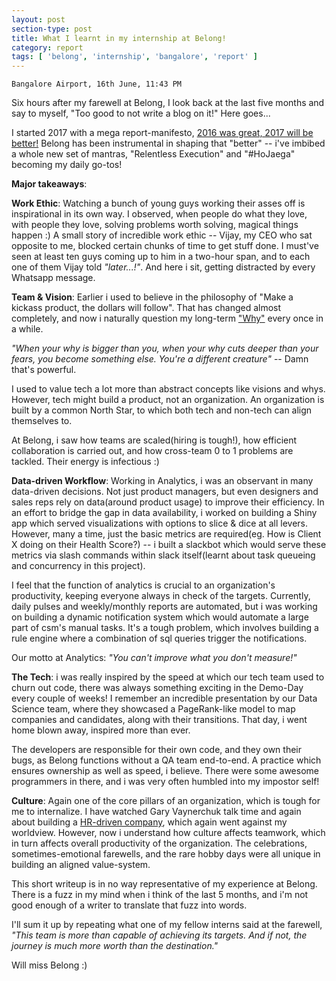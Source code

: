 ```yaml
---
layout: post
section-type: post
title: What I learnt in my internship at Belong!
category: report
tags: [ 'belong', 'internship', 'bangalore', 'report' ]
---
```


`Bangalore Airport, 16th June, 11:43 PM`

Six hours after my farewell at Belong, I look back at the last five months and say to myself, "Too good to not write a blog on it!" Here goes...

I started 2017 with a mega report-manifesto, [2016 was great, 2017 will be better!](https://shubh24.github.io/shubh24.github.com/report/2016/12/29/2016-was-great-2017-will-be-better!.html) Belong has been instrumental in shaping that "better" -- i've imbibed a whole new set of mantras, "Relentless Execution" and "#HoJaega" becoming my daily go-tos!

**Major takeaways**:

**Work Ethic**: Watching a bunch of young guys working their asses off is inspirational in its own way. I observed, when people do what they love, with people they love, solving problems worth solving, magical things happen :) A small story of incredible work ethic -- Vijay, my CEO who sat opposite to me, blocked certain chunks of time to get stuff done. I must've seen at least ten guys coming up to him in a two-hour span, and to each one of them Vijay told *"later...!"*. And here i sit, getting distracted by every Whatsapp message.

**Team & Vision**: Earlier i used to believe in the philosophy of "Make a kickass product, the dollars will follow". That has changed almost completely, and now i naturally question my long-term ["Why"](https://www.ted.com/talks/simon_sinek_how_great_leaders_inspire_action) every once in a while. 

*"When your why is bigger than you, when your why cuts deeper than your fears, you become something else. You're a different creature"* -- Damn that's powerful.

I used to value tech a lot more than abstract concepts like visions and whys. However, tech might build a product, not an organization. An organization is built by a common North Star, to which both tech and non-tech can align themselves to. 

At Belong, i saw how teams are scaled(hiring is tough!), how efficient collaboration is carried out, and how cross-team 0 to 1 problems are tackled. Their energy is infectious :)

**Data-driven Workflow**: Working in Analytics, i was an observant in many  data-driven decisions. Not just product managers, but even designers and sales reps rely on data(around product usage) to improve their efficiency. In an effort to bridge the gap in data availability, i worked on building a Shiny app which served visualizations with options to slice & dice at all levers. However, many a time, just the basic metrics are required(eg. How is Client X doing on their Health Score?) -- i built a slackbot which would serve these metrics via slash commands within slack itself(learnt about task queueing and concurrency in this project). 

I feel that the function of analytics is crucial to an organization's productivity, keeping everyone always in check of the targets. Currently, daily pulses and weekly/monthly reports are automated, but i was working on building a dynamic notification system which would automate a large part of csm's manual tasks. It's a tough problem, which involves building a rule engine where a combination of sql queries trigger the notifications. 

Our motto at Analytics: *"You can't improve what you don't measure!"*

**The Tech**: i was really inspired by the speed at which our tech team used to churn out code, there was always something exciting in the Demo-Day every couple of weeks! I remember an incredible presentation by our Data Science team, where they showcased a PageRank-like model to map companies and candidates, along with their transitions. That day, i went home blown away, inspired more than ever. 

The developers are responsible for their own code, and they own their bugs, as Belong functions without a QA team end-to-end. A practice which ensures ownership as well as speed, i believe. There were some awesome programmers in there, and i was very often humbled into my impostor self!

**Culture**: Again one of the core pillars of an organization, which is tough for me to internalize. I have watched Gary Vaynerchuk talk time and again about building a [HR-driven company](https://www.garyvaynerchuk.com/the-ambition-of-a-human-based-company/), which again went against my worldview. However, now i understand how culture affects teamwork, which in turn affects overall productivity of the organization. The celebrations, sometimes-emotional farewells, and the rare hobby days were all unique in building an aligned value-system. 

This short writeup is in no way representative of my experience at Belong. There is a fuzz in my mind when i think of the last 5 months, and i'm not good enough of a writer to translate that fuzz into words.

I'll sum it up by repeating what one of my fellow interns said at the farewell, *"This team is more than capable of achieving its targets. And if not, the journey is much more worth than the destination."*

Will miss Belong :)